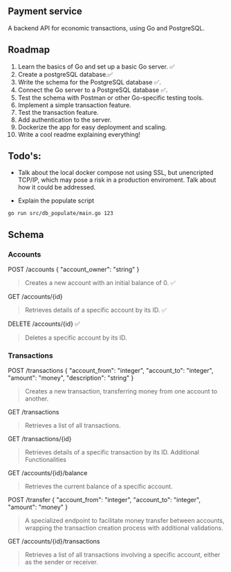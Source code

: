 ## Payment service

A backend API for economic transactions, using Go and PostgreSQL.

## Roadmap

1. Learn the basics of Go and set up a basic Go server. ✅
2. Create a postgreSQL database.✅
3. Write the schema for the PostgreSQL database ✅.
4. Connect the Go server to a PostgreSQL database  ✅.
5. Test the schema with Postman or other Go-specific testing tools.
6. Implement a simple transaction feature.
7. Test the transaction feature.
8. Add authentication to the server.
9. Dockerize the app for easy deployment and scaling.
10. Write a cool readme explaining everything!

## Todo's:

- Talk about the local docker compose not using SSL, but unencripted TCP/IP, which may pose a risk in a production enviroment. Talk about how it could be addressed.

- Explain the populate script 

```shell
go run src/db_populate/main.go 123
```


## Schema

### Accounts

POST /accounts { "account_owner": "string" }

> Creates a new account with an initial balance of 0. ✅

GET /accounts/{id}

> Retrieves details of a specific account by its ID. ✅

DELETE /accounts/{id} ✅

> Deletes a specific account by its ID.


### Transactions

POST /transactions { "account_from": "integer", "account_to": "integer", "amount": "money", "description": "string" }

> Creates a new transaction, transferring money from one account to another.

GET /transactions

> Retrieves a list of all transactions.

GET /transactions/{id}

> Retrieves details of a specific transaction by its ID.
Additional Functionalities

GET /accounts/{id}/balance

> Retrieves the current balance of a specific account.

POST /transfer { "account_from": "integer", "account_to": "integer", "amount": "money" }

> A specialized endpoint to facilitate money transfer between accounts, wrapping the transaction creation process with additional validations.

GET /accounts/{id}/transactions

> Retrieves a list of all transactions involving a specific account, either as the sender or receiver.